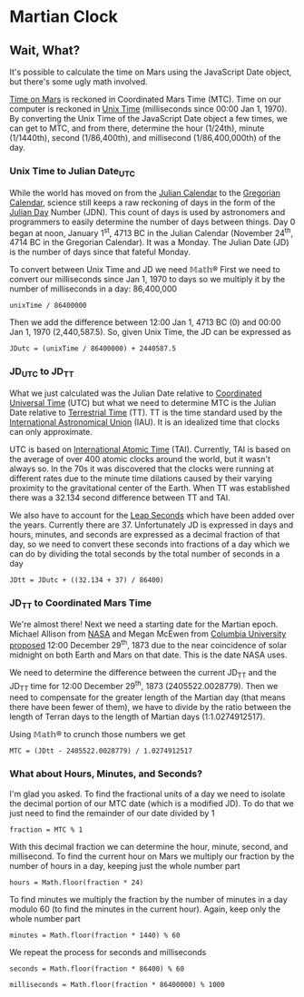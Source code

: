 # Martian Clock

## Wait, What?

It's possible to calculate the time on Mars using the JavaScript Date object, but there's some ugly math involved.

[Time on Mars](https://en.wikipedia.org/wiki/Timekeeping_on_Mars) is reckoned in Coordinated Mars Time (MTC). Time on our computer is reckoned in [Unix Time](https://en.wikipedia.org/wiki/Unix_time) (milliseconds since 00:00 Jan 1, 1970). By converting the Unix Time of the JavaScript Date object a few times, we can get to MTC, and from there, determine the hour (1/24th), minute (1/1440th), second (1/86,400th), and millisecond (1/86,400,000th) of the day.

### Unix Time to Julian Date<sub>UTC</sub>

While the world has moved on from the [Julian Calendar](https://en.wikipedia.org/wiki/Julian_calendar) to the [Gregorian Calendar](https://en.wikipedia.org/wiki/Gregorian_calendar), science still keeps a raw reckoning of days in the form of the [Julian Day](https://en.wikipedia.org/wiki/Julian_day) Number (JDN). This count of days is used by astronomers and programmers to easily determine the number of days between things. Day 0 began at noon, January 1<sup>st</sup>, 4713 BC in the Julian Calendar (November 24<sup>th</sup>, 4714 BC in the Gregorian Calendar). It was a Monday. The Julian Date (JD) is the number of days since that fateful Monday.

To convert between Unix Time and JD we need 𝕄𝕒𝕥𝕙® First we need to convert our milliseconds since Jan 1, 1970 to days so we multiply it by the number of milliseconds in a day: 86,400,000 

`unixTime / 86400000`

Then we add the difference between 12:00 Jan 1, 4713 BC (0) and 00:00 Jan 1, 1970 (2,440,587.5). So, given Unix Time, the JD can be expressed as

`JDutc = (unixTime / 86400000) + 2440587.5`

### JD<sub>UTC</sub> to JD<sub>TT</sub>

What we just calculated was the Julian Date relative to [Coordinated Universal Time](https://en.wikipedia.org/wiki/Coordinated_Universal_Time) (UTC) but what we need to determine MTC is the Julian Date relative to [Terrestrial Time](https://en.wikipedia.org/wiki/Terrestrial_Time) (TT). TT is the time standard used by the [International Astronomical Union](https://www.iau.org/) (IAU). It is an idealized time that clocks can only approximate. 

UTC is based on [International Atomic Time](https://en.wikipedia.org/wiki/International_Atomic_Time) (TAI). Currently, TAI is based on the average of over 400 atomic clocks around the world, but it wasn't always so. In the 70s it was discovered that the clocks were running at different rates due to the minute time dilations caused by their varying proximity to the gravitational center of the Earth. When TT was established there was a 32.134 second difference between TT and TAI.

We also have to account for the [Leap Seconds](https://en.wikipedia.org/wiki/Leap_second) which have been added over the years. Currently there are 37. Unfortunately JD is expressed in days and hours, minutes, and seconds are expressed as a decimal fraction of that day, so we need to convert these seconds into fractions of a day which we can do by dividing the total seconds by the total number of seconds in a day

`JDtt = JDutc + ((32.134 + 37) / 86400)`

### JD<sub>TT</sub> to Coordinated Mars Time

We're almost there! Next we need a starting date for the Martian epoch. Michael Allison from [NASA](https://www.nasa.gov/) and Megan McEwen from [Columbia University](https://www.columbia.edu/) [proposed](https://pubs.giss.nasa.gov/docs/2000/2000_Allison_al05000n.pdf) 12:00 December 29<sup>th</sup>, 1873 due to the near coincidence of solar midnight on both Earth and Mars on that date. This is the date NASA uses. 

We need to determine the difference between the current JD<sub>TT</sub> and the JD<sub>TT</sub> time for 12:00 December 29<sup>th</sup>, 1873 (2405522.0028779). Then we need to compensate for the greater length of the Martian day (that means there have been fewer of them), we have to divide by the ratio between the length of Terran days to the length of Martian days (1:1.0274912517).

Using 𝕄𝕒𝕥𝕙® to crunch those numbers we get

`MTC = (JDtt - 2405522.0028779) / 1.0274912517`

### What about Hours, Minutes, and Seconds?

I'm glad you asked. To find the fractional units of a day we need to isolate the decimal portion of our MTC date (which is a modified JD). To do that we just need to find the remainder of our date divided by 1

`fraction = MTC % 1`

With this decimal fraction we can determine the hour, minute, second, and millisecond. To find the current hour on Mars we multiply our fraction by the number of hours in a day, keeping just the whole number part

`hours = Math.floor(fraction * 24)`

To find minutes we multiply the fraction by the number of minutes in a day modulo 60 (to find the minutes in the current hour). Again, keep only the whole number part

`minutes = Math.floor(fraction * 1440) % 60`

We repeat the process for seconds and milliseconds

`seconds = Math.floor(fraction * 86400) % 60`

`milliseconds = Math.floor(fraction * 86400000) % 1000`
